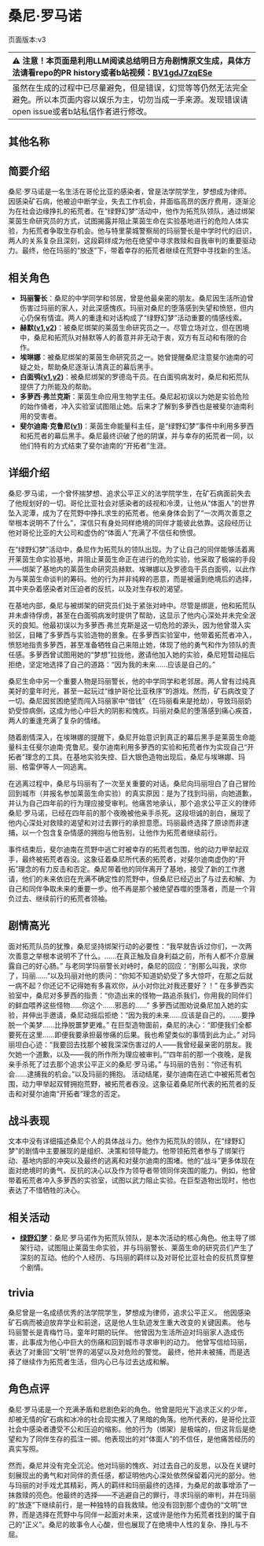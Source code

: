 # 桑尼·罗马诺
页面版本:v3
 

| :warning: 注意！本页面是利用LLM阅读总结明日方舟剧情原文生成，具体方法请看repo的PR history或者b站视频：[BV1gdJ7zqESe](https://www.bilibili.com/video/BV1gdJ7zqESe/)         |
|:----------------------------|
| 虽然在生成的过程中已尽量避免，但是错误，幻觉等等仍然无法完全避免。所以本页面内容以娱乐为主，切勿当成一手来源。发现错误请open issue或者b站私信作者进行修改。|



## 其他名称

## 简要介绍
桑尼·罗马诺是一名生活在哥伦比亚的感染者，曾是法学院学生，梦想成为律师。因感染矿石病，他被迫中断学业，失去工作机会，并面临高昂的医疗费用，逐渐沦为在社会边缘挣扎的拓荒者。在“绿野幻梦”活动中，他作为拓荒队领队，通过绑架莱茵生命研究员的方式，试图揭露并阻止莱茵生命在实验基地进行的危险人体实验，为拓荒者争取生存机会。他与特里蒙城警察局的玛丽警长是中学时代的旧识，两人的关系复杂且深刻，这段羁绊成为他在绝望中寻求救赎和自我审判的重要驱动力。最终，他在玛丽的“放逐”下，带着幸存的拓荒者继续在荒野中寻找新的生活。
## 相关角色
-   **玛丽警长**：桑尼的中学同学和邻居，曾是他最亲密的朋友。桑尼因生活所迫曾伤害过玛丽的家人，对此深感愧疚。玛丽对桑尼的堕落感到失望和愤怒，但内心仍保有情谊。两人的重逢和对话构成了“绿野幻梦”活动重要的情感线索。
-   **赫默([v1](../chars/char_108_silent.md),[v2](char_108_silent.md))**：被桑尼绑架的莱茵生命研究员之一。尽管立场对立，但在困境中，桑尼和拓荒队对赫默等人的善意并非无动于衷，双方有互动和有限的合作。
-   **埃琳娜**：被桑尼绑架的莱茵生命研究员之一。她曾提醒桑尼注意斐尔迪南的可疑之处，帮助桑尼逐渐认清真正的幕后黑手。
-   **白面鸮([v1](../chars/char_128_plosis.md),[v2](char_128_plosis.md))**：被桑尼绑架的罗德岛干员。在白面鸮病发时，桑尼和拓荒队提供了力所能及的帮助。
-   **多萝西·弗兰克斯**：莱茵生命应用生物学主任。桑尼起初误以为她是实验危险的始作俑者，冲入实验室试图阻止她。后来才了解到多萝西也是被斐尔迪南利用的受害者。
-   **斐尔迪南·克鲁尼([v1](../chars/extended_char_0157f6.md))**：莱茵生命能量科主任，是“绿野幻梦”事件中利用多萝西和拓荒者的幕后黑手。桑尼最终识破了他的阴谋，并与幸存的拓荒者一同，以他们特有的方式结束了斐尔迪南的“开拓者”生涯。
## 详细介绍
桑尼·罗马诺，一个曾怀揣梦想、追求公平正义的法学院学生，在矿石病面前失去了他规划好的一切。哥伦比亚社会对感染者的歧视和冷漠，让他从“体面人”的世界坠入泥潭，成为了在荒野中挣扎求生的拓荒者。他亲身体会到了“一次两次善意之举根本说明不了什么”，深信只有身处同样绝境的同伴才能彼此依靠。这段经历让他对哥伦比亚的大公司和虚伪的“体面人”充满了不信任和愤恨。

在“绿野幻梦”活动中，桑尼作为拓荒队的领队出现。为了让自己的同伴能够活着离开莱茵生命实验基地，并阻止莱茵生命正在进行的危险实验，他采取了极端的手段——绑架了基地内的莱茵生命研究员赫默、埃琳娜以及罗德岛干员白面鸮，以此作为与莱茵生命谈判的筹码。他的行为并非纯粹的恶意，而是被逼到绝境后的选择，其中夹杂着感染者对压迫者的反抗，以及对生存权的渴望。

在基地内部，桑尼与被绑架的研究员们处于紧张对峙中。尽管是绑匪，他和拓荒队并未虐待俘虏，甚至在白面鸮病发时提供了帮助，这显示了他内心深处并未完全泯灭的良知。他最初误以为多萝西·弗兰克斯是这一切危险的源头，因为他曾潜入实验区，目睹了多萝西与实验造物的景象。在多萝西实验室中，他带着拓荒者冲入，愤怒地指责多萝西，甚至准备牺牲自己来阻止她，体现了他的勇气和作为领队的责任感。多萝西曾试图用她的“梦想”拉拢他，邀请他加入她的实验，桑尼短暂动摇后拒绝，坚定地选择了自己的道路：“因为我的未来……应该是自己的。”

桑尼生命中另一个重要人物是玛丽警长，他的中学同学和老邻居。两人曾有过纯真美好的童年时光，甚至一起玩过“维护哥伦比亚秩序”的游戏。然而，矿石病改变了一切。桑尼因贫困绝望而闯入玛丽家中“借钱”（在玛丽看来是抢劫），导致玛丽奶奶受惊病倒，这成为他心中巨大的阴影和愧疚。玛丽对桑尼的堕落感到痛心疾首，两人的重逢充满了复杂的情绪。

随着剧情深入，在埃琳娜的提醒下，桑尼开始意识到真正的幕后黑手是莱茵生命能量科主任斐尔迪南·克鲁尼。斐尔迪南利用多萝西的实验和拓荒者作为实现自己“开拓者”理念的工具。在基地实验失控、巨大银色造物出现后，桑尼与埃琳娜、玛丽、格雷伊等人一同逃离。

在逃离过程中，桑尼与玛丽有了一次至关重要的对话。桑尼向玛丽坦白了自己冒险回到城市（并报名参加莱茵生命实验）的真实原因：是为了找到玛丽，向她道歉，并认为自己四年前的行为理应接受审判。他痛苦地承认，那个追求公平正义的律师桑尼·罗马诺，已经在四年前的那个夜晚被他亲手杀死。这段坦诚的剖白，展现了他内心深处对救赎的渴望和对过去罪行的承担意愿。玛丽最终选择了原谅而非逮捕，以一个包含复杂情感的拥抱与他告别，让他作为拓荒者继续前行。

事件结束后，斐尔迪南在荒野中逃亡时被幸存的拓荒者包围，他的动力甲举起双手，最终被拓荒者吞没。这象征着桑尼所代表的拓荒者，对斐尔迪南虚伪的“开拓”理念的有力反击和否定。桑尼带着他的同伴离开了基地，接受了新的工作邀请，他们的未来依旧在充满不确定性的荒野中，但桑尼已经迈出了与过去和解、为自己和同伴争取未来的重要一步。他不再是那个被绝望吞噬的堕落者，而是一个背负过去、继续前行的拓荒者领袖。
## 剧情高光
面对拓荒队员的犹豫，桑尼坚持绑架行动的必要性：“我早就告诉过你们，一次两次善意之举根本说明不了什么。......在真正触及自身利益之前，所有人都不介意展露自己的好心肠。”
与老同学玛丽警长对峙时，桑尼的回应：“别那么叫我，求你了，玛丽......”以及玛丽对他的质问：“你知不知道奶奶受了多大惊吓，在那之后就一病不起？你还记不记得她有多喜欢你，从小对你比对我还要好？！”
在多萝西实验室中，桑尼对多萝西的指责：“你造出来的怪物一路追杀我们，你用我的同伴们的鲜血喂养这些怪物......你这个......邪恶的......”
多萝西试图劝说桑尼加入她的实验，并伸出手邀请，桑尼动摇后拒绝：“因为我的未来......应该是自己的。......要挣脱一个美梦......比挣脱噩梦更难。”
在巨型造物面前，桑尼的决心：“即便我们全都要死在这里......即便我要承担最惨痛的后果。我也希望类似的事情到此为止。”
对玛丽坦白心迹：“我要回去找那个被我深深伤害过的人——我曾经最亲密的朋友。我欠她一个道歉，以及——我的所作所为理应被审判。”“四年前的那一个夜晚，是我亲手杀死了过去那个追求公平正义的桑尼·罗马诺。”
与玛丽的告别：“你还有机会......逮捕我的机会。”以及玛丽的拥抱。
活动结尾，斐尔迪南在逃亡中被拓荒者包围，动力甲举起双臂拥抱荒野，被拓荒者吞没。这象征着桑尼所代表的拓荒者的反击和对斐尔迪南“开拓者”理念的否定。
## 战斗表现
文本中没有详细描述桑尼个人的具体战斗力。他作为拓荒队的领队，在“绿野幻梦”的剧情中主要展现的是组织、决策和领导能力。他带领拓荒者参与了绑架行动、基地内部的冲突以及最终的逃离和对斐尔迪南的围堵。他的“战斗”更多体现在面对绝境时的勇气、反抗的决心以及作为领导者带领同伴突围的能力。例如，他曾带着拓荒者冲入多萝西的实验室，试图以武力阻止实验。在巨型造物出现时，他也表达了不惜牺牲的决心。
## 相关活动
-   **[绿野幻梦](../stories/act19side.md)**：桑尼·罗马诺作为拓荒队领队，是本次活动的核心角色。他主导了绑架行动，试图阻止莱茵生命实验，并与玛丽警长、莱茵生命的研究员们产生了深刻的互动。他的个人经历、与玛丽的羁绊以及对哥伦比亚社会的反抗贯穿整个剧情。
## trivia
桑尼曾是一名成绩优秀的法学院学生，梦想成为律师，追求公平正义。
他因感染矿石病而被迫放弃学业和前途，这是他人生轨迹发生重大改变的关键因素。
他与玛丽警长是青梅竹马，童年时期的玩伴。
他曾因为生活所迫对玛丽家人造成伤害，此事成为他心中巨大的伤痛和回到城市寻求审判的动力。
他曾写信给玛丽，表达了对重回“文明”世界的渴望以及对危险的警觉。
最终，他并未被捕，而是选择了继续作为拓荒者生活，但内心已与过去达成和解。
## 角色点评
桑尼·罗马诺是一个充满矛盾和悲剧色彩的角色。他曾是阳光下追求正义的少年，却被无情的矿石病和冰冷的社会现实推入了黑暗的角落。他所代表的，是哥伦比亚社会中感染者遭受不公和压迫的缩影。他的行为（绑架）是极端的，但这背后是绝望和为了同伴生存的孤注一掷。他表现出的对“体面人”的不信任，是他痛苦经历的真实写照。

然而，桑尼并没有完全沉沦。他对玛丽的愧疚、对过去自己的反思，以及在关键时刻展现出的勇气和对同伴的责任感，都证明他内心深处依然保留着闪光的部分。他与玛丽的对手戏尤其精彩，两人的羁绊和玛丽最终的选择，为桑尼的故事增添了一抹救赎的亮色。他最终的选择——不逃避自己的罪行，寻求玛丽的审判，并在玛丽的“放逐”下继续前行，是一种独特的自我救赎。他没有回到那个虚伪的“文明”世界，而是选择在荒野中与同伴一起面对未来，这或许是他作为拓荒者找到的属于自己的“正义”。桑尼的故事令人心酸，但也展现了在绝境中人性的复杂、挣扎与不屈。